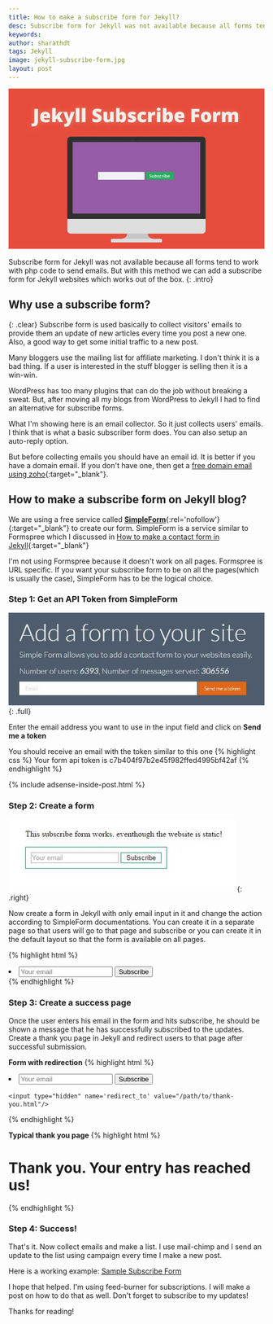 ```yaml
---
title: How to make a subscribe form for Jekyll?
desc: Subscribe form for Jekyll was not available because all forms tend to work with php code to send emails. But with this method we can add a subscribe form for Jekyll websites which works out of the box.
keywords: 
author: sharathdt
tags: Jekyll
image: jekyll-subscribe-form.jpg
layout: post
---
```


<img alt="jekyll subscribe form" title="subscribe form Jekyll" itemprop="thumbnailUrl" class="left half noborder" src="/thumbs/jekyll-subscribe-form.jpg">

<i class="fa fa-quote-left fa-3x fa-pull-left fa-border"></i>Subscribe form for Jekyll was not available because all forms tend to work with php code to send emails. But with this method we can add a subscribe form for Jekyll websites which works out of the box.
{: .intro}

## Why use a subscribe form?
{: .clear}
Subscribe form is used basically to collect visitors' emails to provide them an update of new articles every time you post a new one. Also, a good way to get some initial traffic to a new post. 

Many bloggers use the mailing list for affiliate marketing. I don't think it is a bad thing. If a user is interested in the stuff blogger is selling then it is a win-win. 

WordPress has too many plugins that can do the job without breaking a sweat. But, after moving all my blogs from WordPress to Jekyll I had to find an alternative for subscribe forms.

What I'm showing here is an email collector. So it just collects users' emails. I think that is what a basic subscriber form does. You can also setup an auto-reply option.

But before collecting emails you should have an email id. It is better if you have a domain email. If you don't have one, then get a [free domain email using zoho](/free-domain-email-zoho/){:target="_blank"}.


## How to make a subscribe form on Jekyll blog?

We are using a free service called [**SimpleForm**](https://getsimpleform.com/){:rel='nofollow'}{:target="_blank"} to create our form. SimpleForm is a service similar to Formspree which I discussed in [How to make a contact form in Jekyll](/how-to-add-form-option-to-jekyll-websites/){:target="_blank"}

I'm not using Formspree because it doesn't work on all pages. Formspree is URL specific. If you want your subscribe form to be on all the pages(which is usually the case), SimpleForm has to be the logical choice.

### Step 1: Get an API Token from SimpleForm
![Jekyll subscribe form](/images/jekyll-subscribe-form-simpleform.jpg){: .full}

Enter the email address you want to use in the input field and click on **Send me a token**

You should receive an email with the token similar to this one
{% highlight css %}
Your form api token is c7b404f97b2e45f982ffed4995bf42af
{% endhighlight %}

{% include adsense-inside-post.html %}

### Step 2: Create a form
![Jekyll subscribe form](/images/jekyll-subscribe-form.jpg)
{: .right}

Now create a form in Jekyll with only email input in it and change the action according to SimpleForm documentations. You can create it in a separate page so that users will go to that page and subscribe or you can create it in the default layout so that the form is available on all pages.

{% highlight html %}
<form action="https://getsimpleform.com/messages?form_api_token=c7b404f97b2e45f982ffed4995bf42af" method="post">
    <li class="contact-li">
        <input type="email" placeholder="Your email" id="email"/>
        <input type="submit" value="Subscribe" id="submit"/>
    </li>
</form>
{% endhighlight %}


### Step 3: Create a success page
Once the user enters his email in the form and hits subscribe, he should be shown a message that he has successfully subscribed to the updates. Create a thank you page in Jekyll and redirect users to that page after successful submission.

**Form with redirection**
{% highlight html %}
<form action="https://getsimpleform.com/messages?form_api_token=c7b404f97b2e45f982ffed4995bf42af" method="post">
  <!-- the redirect_to is optional, the form will redirect to the referrer on submission -->
    <li class="contact-li">
        <input type="email" placeholder="Your email" id="email"/>
        <input type="submit" value="Subscribe" id="submit"/>
    </li>
         
   <!-- the redirect_to is optional, the form will redirect to the referrer on submission -->
    <input type="hidden" name='redirect_to' value="/path/to/thank-you.html"/> 
         
</form>
{% endhighlight %}


**Typical thank you page**
{% highlight html %}
<!DOCTYPE html>
<html lang="en">
    <head>
        <meta charset="UTF-8">
        <title>Thank you</title>
    </head>
    <body>
        <h1>Thank you. Your entry has reached us!</h1>
    </body>
</html>
{% endhighlight %}


### Step 4: Success!
That's it. Now collect emails and make a list. I use mail-chimp and I send an update to the list using campaign every time I make a new post.

Here is a working example: <a href="http://redgadget.github.io/form-jekyll/" target="_blank" rel="nofollow">Sample Subscribe Form</a>

I hope that helped. I'm using feed-burner for subscriptions. I will make a post on how to do that as well. Don't forget to subscribe to my updates!

Thanks for reading!

